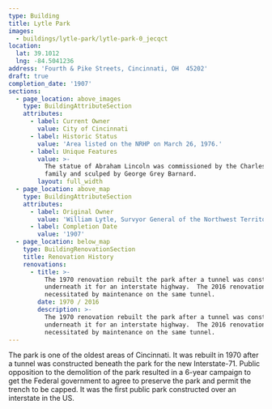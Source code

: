 ```yaml
---
type: Building
title: Lytle Park
images:
  - buildings/lytle-park/lytle-park-0_jecqct
location:
  lat: 39.1012
  lng: -84.5041236
address: 'Fourth & Pike Streets, Cincinnati, OH  45202'
draft: true
completion_date: '1907'
sections:
  - page_location: above_images
    type: BuildingAttributeSection
    attributes:
      - label: Current Owner
        value: City of Cincinnati
      - label: Historic Status
        value: 'Area listed on the NRHP on March 26, 1976.'
      - label: Unique Features
        value: >-
          The statue of Abraham Lincoln was commissioned by the Charles P. Taft
          family and sculped by George Grey Barnard.
        layout: full_width
  - page_location: above_map
    type: BuildingAttributeSection
    attributes:
      - label: Original Owner
        value: 'William Lytle, Survyor General of the Northwest Territory'
      - label: Completion Date
        value: '1907'
  - page_location: below_map
    type: BuildingRenovationSection
    title: Renovation History
    renovations:
      - title: >-
          The 1970 renovation rebuilt the park after a tunnel was constucted
          underneath it for an interstate highway.  The 2016 renovation was
          necessitated by maintenance on the same tunnel.
        date: 1970 / 2016
        description: >-
          The 1970 renovation rebuilt the park after a tunnel was constucted
          underneath it for an interstate highway.  The 2016 renovation was
          necessitated by maintenance on the same tunnel.
---
```


The park is one of the oldest areas of Cincinnati. It was rebuilt in 1970 after a tunnel was constructed beneath the park for the new Interstate-71. Public opposition to the demolition of the park resulted in a 6-year campaign to get the Federal government to agree to preserve the park and permit the trench to be capped. It was the first public park constructed over an interstate in the US.
